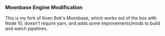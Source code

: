 ### Moonbase Engine Modification

This is my fork of Koen Bok's Moonbase, which works out of the box with Node 10, doesn't require yarn, and adds some improvements/mods to build and watch pipelines.
